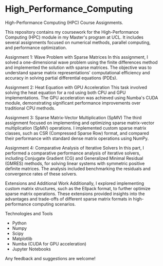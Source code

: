 # High_Performance_Computing
High-Performance Computing (HPC) Course Assignments.

This repository contains my coursework for the High-Performance Computing (HPC) module in my Master's program at UCL. It includes several assignments focused on numerical methods, parallel computing, and performance optimization.

Assignment 1: Wave Problem with Sparse Matrices
In this assignment, I solved a one-dimensional wave problem using the finite differences method and implemented the solution with sparse matrices. The objective was to understand sparse matrix representations' computational efficiency and accuracy in solving partial differential equations (PDEs).

Assignment 2: Heat Equation with GPU Acceleration
This task involved solving the heat equation for a rod using both CPU and GPU implementations. The GPU acceleration was achieved using Numba's CUDA module, demonstrating significant performance improvements over traditional CPU methods.

Assignment 3: Sparse Matrix-Vector Multiplication (SpMV)
The third assignment focused on implementing and optimizing sparse matrix-vector multiplication (SpMV) operations. I implemented custom sparse matrix classes, such as CSR (Compressed Sparse Row) format, and compared their performance with standard dense matrix operations using NumPy.

Assignment 4: Comparative Analysis of Iterative Solvers
In this part, I performed a comparative performance analysis of iterative solvers, including Conjugate Gradient (CG) and Generalized Minimal Residual (GMRES) methods, for solving linear systems with symmetric positive definite matrices. The analysis included benchmarking the residuals and convergence rates of these solvers.

Extensions and Additional Work
Additionally, I explored implementing custom matrix structures, such as the Ellpack format, to further optimize sparse matrix operations. These extensions provided insights into the advantages and trade-offs of different sparse matrix formats in high-performance computing scenarios.

Technologies and Tools
- Python
- Numpy
- Scipy
- Matplotlib
- Numba (CUDA for GPU acceleration)
- Jupyter Notebooks

Any feedback and suggestions are welcome!
